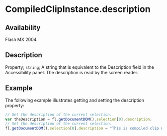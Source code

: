 # CompiledClipInstance.description

## Availability

Flash MX 2004.

## Description

Property; `string`; A string that is equivalent to the Description field in the Accessibility panel. The description is read by the screen reader.

## Example

The following example illustrates getting and setting the description property:

```javascript
// Get the description of the current selection.
var theDescription = fl.getDocumentDOM().selection[0].description;
// Set the description of the current selection.
fl.getDocumentDOM().selection[0].description = "This is compiled clip number 1";
```
